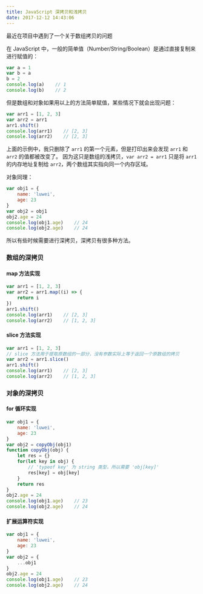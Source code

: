 ```yaml
---
title: JavaScript 深拷贝和浅拷贝
date: 2017-12-12 14:43:06
---
```


最近在项目中遇到了一个关于数组拷贝的问题

在 JavaScript 中，一般的简单值（Number/String/Boolean）是通过直接复制来进行赋值的：

``` javascript
var a = 1
var b = a
b = 2
console.log(a)    // 1
console.log(b)    // 2
```

但是数组和对象如果用以上的方法简单赋值，某些情况下就会出现问题：

``` javascript
var arr1 = [1, 2, 3]
var arr2 = arr1
arr1.shift()
console.log(arr1)    // [2, 3]
console.log(arr2)    // [2, 3]
```

上面的示例中，我只删除了 `arr1` 的第一个元素，但是打印出来会发现 `arr1` 和 `arr2` 的值都被改变了。
因为这只是数组的浅拷贝，`var arr2 = arr1` 只是将 `arr1` 的内存地址复制给 `arr2`，两个数组其实指向同一个内存区域。

对象同理：

``` javascript
var obj1 = {
    name: 'luwei',
    age: 23
}
var obj2 = obj1
obj2.age = 24
console.log(obj1.age)    // 24
console.log(obj2.age)    // 24
```

所以有些时候需要进行深拷贝，深拷贝有很多种方法。

### 数组的深拷贝

#### map 方法实现

``` javascript
var arr1 = [1, 2, 3]
var arr2 = arr1.map((i) => {
    return i
})
arr1.shift()
console.log(arr1)    // [2, 3]
console.log(arr2)    // [1, 2, 3]
```

#### slice 方法实现

``` javascript
var arr1 = [1, 2, 3]
// slice 方法用于提取原数组的一部分，没有参数实际上等于返回一个原数组的拷贝
var arr2 = arr1.slice()
arr1.shift()
console.log(arr1)    // [2, 3]
console.log(arr2)    // [1, 2, 3]
```

### 对象的深拷贝

#### for 循环实现

``` javascript
var obj1 = {
    name: 'luwei',
    age: 23
}
var obj2 = copyObj(obj1)
function copyObj(obj) {
    let res = {}
    for(let key in obj) {
        // 'typeof key' 为 string 类型，所以需要 'obj[key]'
        res[key] = obj[key]
    }
    return res
}
obj2.age = 24
console.log(obj1.age)    // 23
console.log(obj2.age)    // 24
```

#### 扩展运算符实现

``` javascript
var obj1 = {
    name: 'luwei',
    age: 23
}
var obj2 = {
    ...obj1
}
obj2.age = 24
console.log(obj1.age)    // 23
console.log(obj2.age)    // 24
```